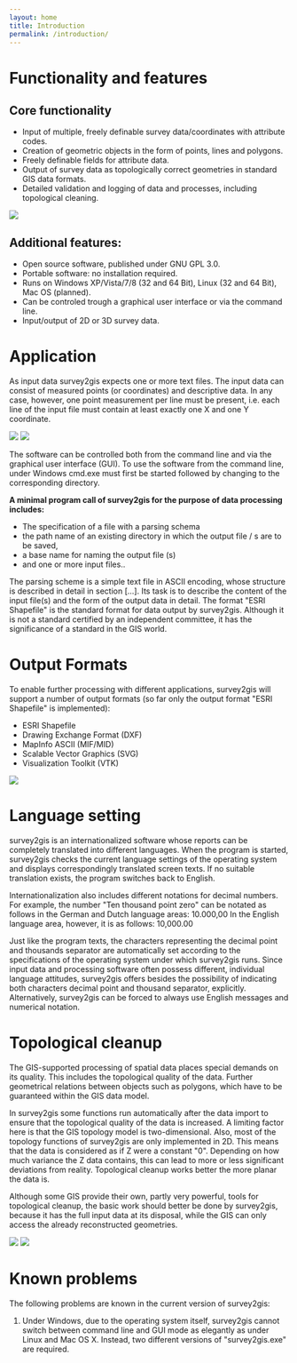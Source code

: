 ```yaml
---
layout: home
title: Introduction
permalink: /introduction/
---
```


# Functionality and features

## Core functionality

- Input of multiple, freely definable survey data/coordinates with attribute codes.
- Creation of geometric objects in the form of points, lines and polygons.
- Freely definable fields for attribute data.
- Output of survey data as topologically correct geometries in standard GIS data formats.
- Detailed validation and logging of data and processes, including topological cleaning.

<img class="intro__image" src="/assets/intro-images/logfile.jpg">

## Additional features:

- Open source software, published under GNU GPL 3.0.
- Portable software: no installation required.
- Runs on Windows XP/Vista/7/8 (32 and 64 Bit), Linux (32 and 64 Bit), Mac OS (planned).
- Can be controled trough a graphical user interface or via the command line.
- Input/output of 2D or 3D survey data.    

# Application

As input data survey2gis expects one or more text files. The input data can consist of measured points (or coordinates) and descriptive data. In any case, however, one point measurement per line must be present, i.e. each line of the input file must contain at least exactly one X and one Y coordinate.

<img class="intro__image" src="/assets/intro-images/select-file.jpg">
<img class="intro__image" src="/assets/intro-images/additional-options.jpg">

The software can be controlled both from the command line and via the graphical user interface (GUI).
To use the software from the command line, under Windows cmd.exe must first be started followed by
changing to the corresponding directory.

**A minimal program call of survey2gis for the purpose of data processing includes:**

- The specification of a file with a parsing schema
- the path name of an existing directory in which the output file / s are to be saved,
- a base name for naming the output file (s)
- and one or more input files..

The parsing scheme is a simple text file in ASCII encoding, whose structure is described in detail in section [...].
Its task is to describe the content of the input file(s) and the form of the output data in detail.
The format "ESRI Shapefile" is the standard format for data output by survey2gis.
Although it is not a standard certified by an independent committee, it has the significance of a standard in the GIS world.



# Output Formats

To enable further processing with different applications, survey2gis will support a number of output formats (so far only the output format "ESRI Shapefile" is implemented):

- ESRI Shapefile
- Drawing Exchange Format (DXF)
- MapInfo ASCII (MIF/MID)
- Scalable Vector Graphics (SVG)
- Visualization Toolkit (VTK)

<img class="intro__image" src="/assets/intro-images/select-output.jpg">

# Language setting

survey2gis is an internationalized software whose reports can be completely translated into different languages.
When the program is started, survey2gis checks the current language settings of the operating system and displays correspondingly translated screen texts.
If no suitable translation exists, the program switches back to English.

Internationalization also includes different notations for decimal numbers. For example, the number "Ten thousand point zero" can be notated as follows in the German and Dutch language areas: 10.000,00 In the English language area, however, it is as follows: 10,000.00

Just like the program texts, the characters representing the decimal point and thousands separator are automatically set according to the specifications of the operating system under which survey2gis runs. Since input data and processing software often possess different, individual language attitudes, survey2gis offers besides the possibility of indicating both characters decimal point and thousand separator, explicitly. Alternatively, survey2gis can be forced to always use English messages and numerical notation.


# Topological cleanup

The GIS-supported processing of spatial data places special demands on its quality. This includes the topological quality of the data. Further geometrical relations between objects such as polygons, which have to be guaranteed within the GIS data model.

In survey2gis some functions run automatically after the data import to ensure that the topological quality of the data is increased. A limiting factor here is that the GIS topology model is two-dimensional.
Also, most of the topology functions of survey2gis are only implemented in 2D. This means that the data is considered as if Z were a constant "0". Depending on how much variance the Z data contains, this can lead to more or less significant deviations from reality. Topological cleanup works better the more planar the data is.

Although some GIS provide their own, partly very powerful, tools for topological cleanup, the basic work should better be done by survey2gis, because it has the full input data at its disposal, while the GIS can only access the already reconstructed geometries.

<img class="intro__image" src="/assets/intro-images/options-after-execution.jpg">
<img class="intro__image" src="/assets/intro-images/advanced-settings.jpg">

# Known problems

The following problems are known in the current version of survey2gis:

1. Under Windows, due to the operating system itself, survey2gis cannot switch between command line and GUI mode as elegantly as under Linux and Mac OS X. Instead, two different versions of "survey2gis.exe" are required.